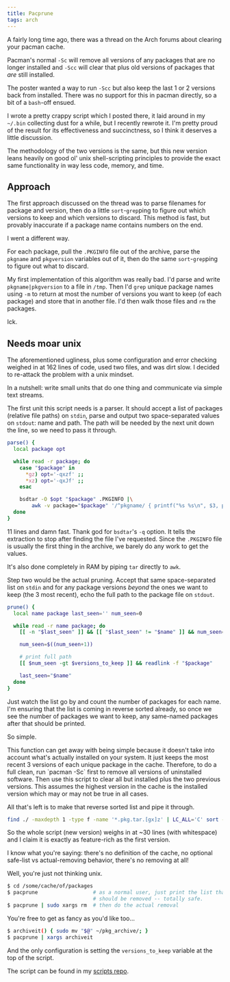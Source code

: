 ```yaml
---
title: Pacprune
tags: arch
---
```


A fairly long time ago, there was a thread on the Arch forums about 
clearing your pacman cache.

Pacman's normal `-Sc` will remove all versions of any packages that are 
no longer installed and `-Scc` will clear that plus old versions of 
packages that *are* still installed.

The poster wanted a way to run `-Scc` but also keep the last 1 or 2 
versions back from installed. There was no support for this in pacman 
directly, so a bit of a `bash`-off ensued.

I wrote a pretty crappy script which I posted there, it laid around in 
my `~/.bin` collecting dust for a while, but I recently rewrote it. I'm 
pretty proud of the result for its effectiveness and succinctness, so I 
think it deserves a little discussion.

The methodology of the two versions is the same, but this new version 
leans heavily on good ol' unix shell-scripting principles to provide the 
exact same functionality in way less code, memory, and time.

## Approach

The first approach discussed on the thread was to parse filenames for 
package and version, then do a little `sort`-`grep`ping to figure out 
which versions to keep and which versions to discard. This method is 
fast, but provably inaccurate if a package name contains numbers on the 
end.

I went a different way.

For each package, pull the `.PKGINFO` file out of the archive, parse the 
`pkgname` and `pkgversion` variables out of it, then do the same 
`sort`-`grep`ping to figure out what to discard.

My first implementation of this algorithm was really bad. I'd parse and 
write `pkgname|pkgversion` to a file in `/tmp`. Then I'd `grep` unique 
package names using `-m` to return at most the number of versions you 
want to keep (of each package) and store that in another file. I'd then 
walk those files and `rm` the packages.

Ick.

## Needs moar unix

The aforementioned ugliness, plus some configuration and error checking 
weighed in at 162 lines of code, used two files, and was dirt slow. I 
decided to re-attack the problem with a unix mindset.

In a nutshell: write small units that do one thing and communicate via 
simple text streams.

The first unit this script needs is a parser. It should accept a list of 
packages (relative file paths) on `stdin`, parse and output two 
space-separated values on `stdout`: name and path. The path will be 
needed by the next unit down the line, so we need to pass it through.

```bash 
parse() {
  local package opt

  while read -r package; do
    case "$package" in
      *gz) opt='-qxzf' ;;
      *xz) opt='-qxJf' ;;
    esac

    bsdtar -O $opt "$package" .PKGINFO |\
        awk -v package="$package" '/^pkgname/ { printf("%s %s\n", $3, package) }'
  done
}
```

11 lines and damn fast. Thank god for `bsdtar`'s `-q` option. It tells 
the extraction to stop after finding the file I've requested. Since the 
`.PKGINFO` file is usually the first thing in the archive, we barely do 
any work to get the values.

It's also done completely in RAM by piping `tar` directly to `awk`.

Step two would be the actual pruning. Accept that same space-separated 
list on `stdin` and for any package versions *beyond* the ones we want 
to keep (the 3 most recent), echo the full path to the package file on 
`stdout`.

```bash 
prune() {
  local name package last_seen='' num_seen=0

  while read -r name package; do
    [[ -n "$last_seen" ]] && [[ "$last_seen" != "$name" ]] && num_seen=0

    num_seen=$((num_seen+1))

    # print full path
    [[ $num_seen -gt $versions_to_keep ]] && readlink -f "$package"

    last_seen="$name"
  done
}
```

Just watch the list go by and count the number of packages for each 
name. I'm ensuring that the list is coming in reverse sorted already, so 
once we see the number of packages we want to keep, any same-named 
packages after that should be printed.

So simple.

<div class="well">
This function can get away with being simple because it doesn't take 
into account what's actually installed on your system. It just keeps the 
most recent 3 versions of each unique package in the cache. Therefore, 
to do a full clean, run `pacman -Sc` first to remove all versions of 
uninstalled software. Then use this script to clear all but installed 
plus the two previous versions. This assumes the highest version in the 
cache is the installed version which may or may not be true in all 
cases.
</div>

All that's left is to make that reverse sorted list and pipe it through.

```bash 
find ./ -maxdepth 1 -type f -name '*.pkg.tar.[gx]z' | LC_ALL='C' sort -r | parse | prune
```

So the whole script (new version) weighs in at ~30 lines (with 
whitespace) and I claim it is exactly as feature-rich as the first 
version.

I know what you're saying: there's no definition of the cache, no 
optional safe-list vs actual-removing behavior, there's no removing at 
all!

Well, you're just not thinking unix.

```bash 
$ cd /some/cache/of/packages
$ pacprune                  # as a normal user, just print the list that 
                            # should be removed -- totally safe.
$ pacprune | sudo xargs rm  # then do the actual removal
```

You're free to get as fancy as you'd like too...

```bash 
$ archiveit() { sudo mv "$@" ~/pkg_archive/; }
$ pacprune | xargs archiveit
```

And the only configuration is setting the `versions_to_keep` variable at 
the top of the script.

The script can be found in my [scripts repo][repo].

[repo]: https://github.com/pbrisbin/scripts/blob/master/pacprune
